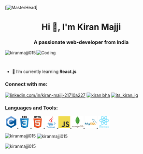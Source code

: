 [![MasterHead]([https://stock.adobe.com/in/search?k=programmer+cartoon&asset_id=313404541](https://www.freepik.com/premium-vector/cartoon-drawing-penguin-character_32265546.htm#from_view=detail_author)
)]
<h1 align="center">Hi 👋, I'm Kiran Majji</h1>
<h3 align="center">A passionate web-developer from India</h3>
<img align="right" alt="Coding" width="400" src="[https://camo.githubusercontent.com/cae12fddd9d6982901d82580bdf321d81fb299141098ca1c2d4891870827bf17/68747470733a2f2f6d69726f2e6d656469756d2e636f6d2f6d61782f313336302f302a37513379765349765f7430696f4a2d5a2e676966](https://www.freepik.com/premium-vector/cartoon-drawing-programmer_20243808.htm)
"></img>

<p align="left"> <img src="https://komarev.com/ghpvc/?username=kiranmajji015&label=Profile%20views&color=0e75b6&style=flat" alt="kiranmajji015" /> </p>

<p align="left"> <a href="https://twitter.com/" target="blank"><img src="https://img.shields.io/twitter/follow/?logo=twitter&style=for-the-badge" alt="" /></a> </p>

- 🌱 I’m currently learning **React.js**

<h3 align="left">Connect with me:</h3>
<p align="left">
<a href="https://linkedin.com/in/linkedin.com/in/kiran-majji-21710a227" target="blank"><img align="center" src="https://raw.githubusercontent.com/rahuldkjain/github-profile-readme-generator/master/src/images/icons/Social/linked-in-alt.svg" alt="linkedin.com/in/kiran-majji-21710a227" height="30" width="40" /></a>
<a href="https://fb.com/kiran bha" target="blank"><img align="center" src="https://raw.githubusercontent.com/rahuldkjain/github-profile-readme-generator/master/src/images/icons/Social/facebook.svg" alt="kiran bha" height="30" width="40" /></a>
<a href="https://instagram.com/its_kiran_ig" target="blank"><img align="center" src="https://raw.githubusercontent.com/rahuldkjain/github-profile-readme-generator/master/src/images/icons/Social/instagram.svg" alt="its_kiran_ig" height="30" width="40" /></a>
</p>

<h3 align="left">Languages and Tools:</h3>
<p align="left"> <a href="https://www.cprogramming.com/" target="_blank" rel="noreferrer"> <img src="https://raw.githubusercontent.com/devicons/devicon/master/icons/c/c-original.svg" alt="c" width="40" height="40"/> </a> <a href="https://www.w3schools.com/css/" target="_blank" rel="noreferrer"> <img src="https://raw.githubusercontent.com/devicons/devicon/master/icons/css3/css3-original-wordmark.svg" alt="css3" width="40" height="40"/> </a> <a href="https://www.w3.org/html/" target="_blank" rel="noreferrer"> <img src="https://raw.githubusercontent.com/devicons/devicon/master/icons/html5/html5-original-wordmark.svg" alt="html5" width="40" height="40"/> </a> <a href="https://www.java.com" target="_blank" rel="noreferrer"> <img src="https://raw.githubusercontent.com/devicons/devicon/master/icons/java/java-original.svg" alt="java" width="40" height="40"/> </a> <a href="https://developer.mozilla.org/en-US/docs/Web/JavaScript" target="_blank" rel="noreferrer"> <img src="https://raw.githubusercontent.com/devicons/devicon/master/icons/javascript/javascript-original.svg" alt="javascript" width="40" height="40"/> </a> <a href="https://www.mongodb.com/" target="_blank" rel="noreferrer"> <img src="https://raw.githubusercontent.com/devicons/devicon/master/icons/mongodb/mongodb-original-wordmark.svg" alt="mongodb" width="40" height="40"/> </a> <a href="https://www.mysql.com/" target="_blank" rel="noreferrer"> <img src="https://raw.githubusercontent.com/devicons/devicon/master/icons/mysql/mysql-original-wordmark.svg" alt="mysql" width="40" height="40"/> </a> <a href="https://reactjs.org/" target="_blank" rel="noreferrer"> <img src="https://raw.githubusercontent.com/devicons/devicon/master/icons/react/react-original-wordmark.svg" alt="react" width="40" height="40"/> </a> </p>

<p><img align="left" src="https://github-readme-stats.vercel.app/api/top-langs?username=kiranmajji015&show_icons=true&locale=en&layout=compact" alt="kiranmajji015" /></p>

<p>&nbsp;<img align="center" src="https://github-readme-stats.vercel.app/api?username=kiranmajji015&show_icons=true&locale=en" alt="kiranmajji015" /></p>

<p><img align="center" src="https://github-readme-streak-stats.herokuapp.com/?user=kiranmajji015&" alt="kiranmajji015" /></p>
